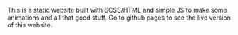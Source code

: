 This is a static website built with SCSS/HTML and simple JS to make some animations and all that good stuff.
Go to github pages to see the live version of this website.
